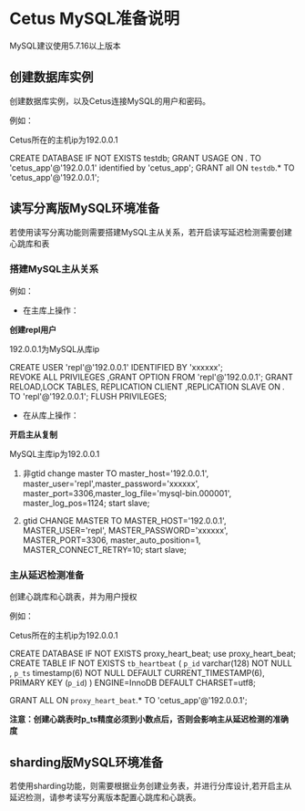 # Cetus MySQL准备说明

MySQL建议使用5.7.16以上版本

## 创建数据库实例

创建数据库实例，以及Cetus连接MySQL的用户和密码。

例如：

Cetus所在的主机ip为192.0.0.1

CREATE DATABASE IF NOT EXISTS testdb;
GRANT USAGE ON *.* TO 'cetus_app'@'192.0.0.1' identified by 'cetus_app';
GRANT all ON `testdb`.* TO 'cetus_app'@'192.0.0.1';

## 读写分离版MySQL环境准备

若使用读写分离功能则需要搭建MySQL主从关系，若开启读写延迟检测需要创建心跳库和表

### 搭建MySQL主从关系

例如：

- 在主库上操作：

**创建repl用户**

192.0.0.1为MySQL从库ip

CREATE USER 'repl'@'192.0.0.1' IDENTIFIED BY 'xxxxxx';     
REVOKE ALL PRIVILEGES ,GRANT OPTION FROM 'repl'@'192.0.0.1';
GRANT RELOAD,LOCK TABLES, REPLICATION CLIENT ,REPLICATION SLAVE ON *.* TO 'repl'@'192.0.0.1';
FLUSH PRIVILEGES;

- 在从库上操作：

**开启主从复制**

MySQL主库ip为192.0.0.1

1) 非gtid
change master TO master_host='192.0.0.1',
master_user='repl',master_password='xxxxxx',
master_port=3306,master_log_file='mysql-bin.000001',
master_log_pos=1124;
start slave;

2) gtid
CHANGE MASTER TO
  MASTER_HOST='192.0.0.1',
  MASTER_USER='repl',
  MASTER_PASSWORD='xxxxxx',
  MASTER_PORT=3306,
  master_auto_position=1,
  MASTER_CONNECT_RETRY=10;
start slave;

### 主从延迟检测准备

创建心跳库和心跳表，并为用户授权

例如：

Cetus所在的主机ip为192.0.0.1

CREATE DATABASE IF NOT EXISTS proxy_heart_beat;
use proxy_heart_beat;       
CREATE TABLE IF NOT EXISTS `tb_heartbeat` (
  `p_id` varchar(128) NOT NULL ,
  `p_ts` timestamp(6) NOT NULL DEFAULT CURRENT_TIMESTAMP(6),
  PRIMARY KEY (`p_id`)
) ENGINE=InnoDB DEFAULT CHARSET=utf8;

GRANT ALL ON `proxy_heart_beat`.* TO 'cetus_app'@'192.0.0.1';

**注意：创建心跳表时p_ts精度必须到小数点后，否则会影响主从延迟检测的准确度**

## sharding版MySQL环境准备

若使用sharding功能，则需要根据业务创建业务表，并进行分库设计,若开启主从延迟检测，请参考读写分离版本配置心跳库和心跳表。

